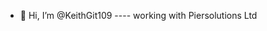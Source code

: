 - 👋 Hi, I’m @KeithGit109
---- working with Piersolutions Ltd

<!---
KeithGit109/KeithGit109 is a ✨ special ✨ repository because its `README.md` (this file) appears on your GitHub profile.
You can click the Preview link to take a look at your changes.
--->
